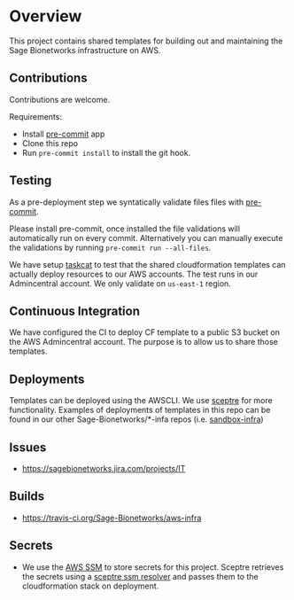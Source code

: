 # Overview
This project contains shared templates for building out and maintaining the
Sage Bionetworks infrastructure on AWS.

## Contributions
Contributions are welcome.

Requirements:
* Install [pre-commit](https://pre-commit.com/#install) app
* Clone this repo
* Run `pre-commit install` to install the git hook.

## Testing
As a pre-deployment step we syntatically validate files
files with [pre-commit](https://pre-commit.com).

Please install pre-commit, once installed the file validations will
automatically run on every commit.  Alternatively you can manually
execute the validations by running `pre-commit run --all-files`.

We have setup [taskcat](https://github.com/aws-quickstart/taskcat) to test that
the shared cloudformation templates can actually deploy resources to our AWS accounts.
The test runs in our Admincentral account.  We only validate on `us-east-1`
region.

## Continuous Integration
We have configured the CI to deploy CF template to a public S3 bucket on the
AWS Admincentral account.  The purpose is to allow us to share those templates.

## Deployments
Templates can be deployed using the AWSCLI.  We use [sceptre](https://github.com/cloudreach/sceptre)
for more functionality.  Examples of deployments of templates in this repo
can be found in our other Sage-Bionetworks/*-infa repos
(i.e. [sandbox-infra](https://github.com/Sage-Bionetworks/sandbox-infra))

## Issues
* https://sagebionetworks.jira.com/projects/IT

## Builds
* https://travis-ci.org/Sage-Bionetworks/aws-infra

## Secrets
* We use the [AWS SSM](https://docs.aws.amazon.com/systems-manager/latest/userguide/systems-manager-paramstore.html)
to store secrets for this project.  Sceptre retrieves the secrets using
a [sceptre ssm resolver](https://github.com/cloudreach/sceptre/tree/v1/contrib/ssm-resolver)
and passes them to the cloudformation stack on deployment.
